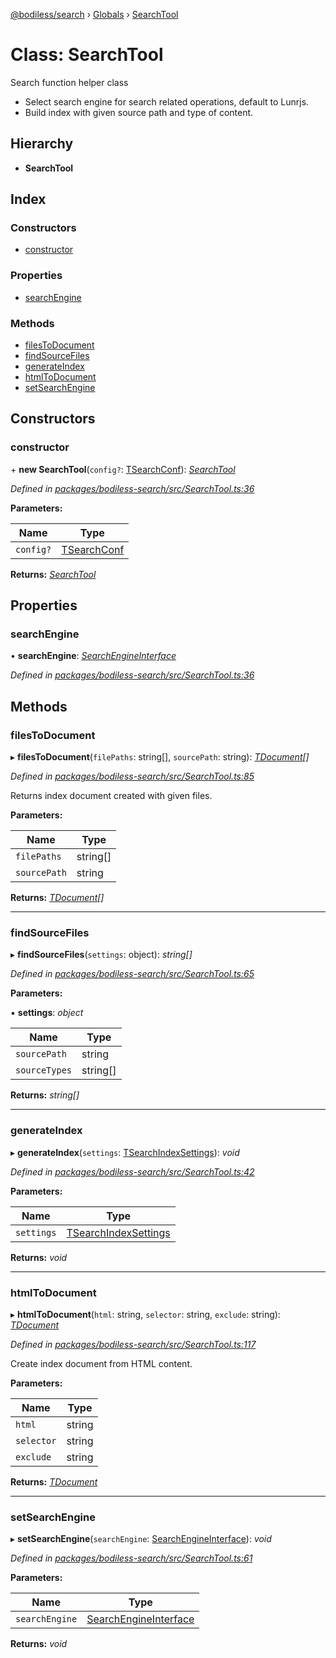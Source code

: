 [@bodiless/search](../README.md) › [Globals](../globals.md) › [SearchTool](searchtool.md)

# Class: SearchTool

Search function helper class

- Select search engine for search related operations, default to Lunrjs.
- Build index with given source path and type of content.

## Hierarchy

* **SearchTool**

## Index

### Constructors

* [constructor](searchtool.md#constructor)

### Properties

* [searchEngine](searchtool.md#searchengine)

### Methods

* [filesToDocument](searchtool.md#filestodocument)
* [findSourceFiles](searchtool.md#findsourcefiles)
* [generateIndex](searchtool.md#generateindex)
* [htmlToDocument](searchtool.md#htmltodocument)
* [setSearchEngine](searchtool.md#setsearchengine)

## Constructors

###  constructor

\+ **new SearchTool**(`config?`: [TSearchConf](../globals.md#tsearchconf)): *[SearchTool](searchtool.md)*

*Defined in [packages/bodiless-search/src/SearchTool.ts:36](https://github.com/johnsonandjohnson/Bodiless-JS/blob/836f8ba/packages/bodiless-search/src/SearchTool.ts#L36)*

**Parameters:**

Name | Type |
------ | ------ |
`config?` | [TSearchConf](../globals.md#tsearchconf) |

**Returns:** *[SearchTool](searchtool.md)*

## Properties

###  searchEngine

• **searchEngine**: *[SearchEngineInterface](../interfaces/searchengineinterface.md)*

*Defined in [packages/bodiless-search/src/SearchTool.ts:36](https://github.com/johnsonandjohnson/Bodiless-JS/blob/836f8ba/packages/bodiless-search/src/SearchTool.ts#L36)*

## Methods

###  filesToDocument

▸ **filesToDocument**(`filePaths`: string[], `sourcePath`: string): *[TDocument](../globals.md#tdocument)[]*

*Defined in [packages/bodiless-search/src/SearchTool.ts:85](https://github.com/johnsonandjohnson/Bodiless-JS/blob/836f8ba/packages/bodiless-search/src/SearchTool.ts#L85)*

Returns index document created with given files.

**Parameters:**

Name | Type |
------ | ------ |
`filePaths` | string[] |
`sourcePath` | string |

**Returns:** *[TDocument](../globals.md#tdocument)[]*

___

###  findSourceFiles

▸ **findSourceFiles**(`settings`: object): *string[]*

*Defined in [packages/bodiless-search/src/SearchTool.ts:65](https://github.com/johnsonandjohnson/Bodiless-JS/blob/836f8ba/packages/bodiless-search/src/SearchTool.ts#L65)*

**Parameters:**

▪ **settings**: *object*

Name | Type |
------ | ------ |
`sourcePath` | string |
`sourceTypes` | string[] |

**Returns:** *string[]*

___

###  generateIndex

▸ **generateIndex**(`settings`: [TSearchIndexSettings](../globals.md#tsearchindexsettings)): *void*

*Defined in [packages/bodiless-search/src/SearchTool.ts:42](https://github.com/johnsonandjohnson/Bodiless-JS/blob/836f8ba/packages/bodiless-search/src/SearchTool.ts#L42)*

**Parameters:**

Name | Type |
------ | ------ |
`settings` | [TSearchIndexSettings](../globals.md#tsearchindexsettings) |

**Returns:** *void*

___

###  htmlToDocument

▸ **htmlToDocument**(`html`: string, `selector`: string, `exclude`: string): *[TDocument](../globals.md#tdocument)*

*Defined in [packages/bodiless-search/src/SearchTool.ts:117](https://github.com/johnsonandjohnson/Bodiless-JS/blob/836f8ba/packages/bodiless-search/src/SearchTool.ts#L117)*

Create index document from HTML content.

**Parameters:**

Name | Type |
------ | ------ |
`html` | string |
`selector` | string |
`exclude` | string |

**Returns:** *[TDocument](../globals.md#tdocument)*

___

###  setSearchEngine

▸ **setSearchEngine**(`searchEngine`: [SearchEngineInterface](../interfaces/searchengineinterface.md)): *void*

*Defined in [packages/bodiless-search/src/SearchTool.ts:61](https://github.com/johnsonandjohnson/Bodiless-JS/blob/836f8ba/packages/bodiless-search/src/SearchTool.ts#L61)*

**Parameters:**

Name | Type |
------ | ------ |
`searchEngine` | [SearchEngineInterface](../interfaces/searchengineinterface.md) |

**Returns:** *void*
